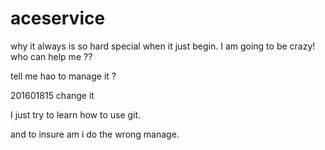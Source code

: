 # aceservice
why it always is so hard special when it just begin.
I am going to be crazy!
who can help me  ??



tell me hao to manage it ?



201601815 change it

I just try to learn how to use git.

and to insure am i do the wrong manage.
